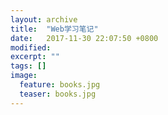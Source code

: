 ```yaml
---
layout: archive
title:  "Web学习笔记"
date:   2017-11-30 22:07:50 +0800
modified:
excerpt: ""
tags: []
image:
  feature: books.jpg
  teaser: books.jpg
---
```

